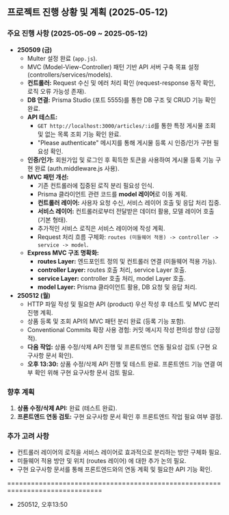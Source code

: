 ## 프로젝트 진행 상황 및 계획 (2025-05-12)

### 주요 진행 사항 (2025-05-09 ~ 2025-05-12)

- **250509 (금)**
  - Multer 설정 완료 (`app.js`).
  - MVC (Model-View-Controller) 패턴 기반 API 서버 구축 목표 설정 (controllers/services/models).
  - **컨트롤러:** Request 수신 및 에러 처리 확인 (request-response 동작 확인, 로직 오류 가능성 존재).
  - **DB 연결:** Prisma Studio (포트 5555)를 통한 DB 구조 및 CRUD 기능 확인 완료.
  - **API 테스트:**
    - `GET http://localhost:3000/articles/:id`를 통한 특정 게시물 조회 및 없는 목록 조회 기능 확인 완료.
    - "Please authenticate" 메시지를 통해 게시물 등록 시 인증/인가 구현 필요성 확인.
  - **인증/인가:** 회원가입 및 로그인 후 획득한 토큰을 사용하여 게시물 등록 기능 구현 완료 (auth.middleware.js 사용).
  - **MVC 패턴 개선:**
    - 기존 컨트롤러에 집중된 로직 분리 필요성 인식.
    - Prisma 클라이언트 관련 코드를 **model 레이어**로 이동 계획.
    - **컨트롤러 레이어:** 사용자 요청 수신, 서비스 레이어 호출 및 응답 처리 집중.
    - **서비스 레이어:** 컨트롤러로부터 전달받은 데이터 활용, 모델 레이어 호출 (기본 형태).
    - 추가적인 서비스 로직은 서비스 레이어에 작성 계획.
    - Request 처리 흐름 구체화: `routes (미들웨어 적용) -> controller -> service -> model`.
  - **Express MVC 구조 명확화:**
    - **routes Layer:** 엔드포인트 정의 및 컨트롤러 연결 (미들웨어 적용 가능).
    - **controller Layer:** routes 호출 처리, service Layer 호출.
    - **service Layer:** controller 호출 처리, model Layer 호출.
    - **model Layer:** Prisma 클라이언트 활용, DB 요청 및 응답 처리.
- **250512 (월)**
  - HTTP 파일 작성 및 필요한 API (product) 우선 작성 후 테스트 및 MVC 분리 진행 계획.
  - 상품 등록 및 조회 API의 MVC 패턴 분리 완료 (등록 기능 포함).
  - Conventional Commits 확장 사용 경험: 커밋 메시지 작성 편의성 향상 (긍정적).
  - **다음 작업:** 상품 수정/삭제 API 진행 및 프론트엔드 연동 필요성 검토 (구현 요구사항 문서 확인).
  - **오후 13:30:** 상품 수정/삭제 API 진행 및 테스트 완료. 프론트엔드 기능 연결 여부 확인 위해 구현 요구사항 문서 검토 필요.

### 향후 계획

1.  **상품 수정/삭제 API:** 완료 (테스트 완료).
2.  **프론트엔드 연동 검토:** 구현 요구사항 문서 확인 후 프론트엔드 작업 필요 여부 결정.

### 추가 고려 사항

- 컨트롤러 레이어의 로직을 서비스 레이어로 효과적으로 분리하는 방안 구체화 필요.
- 미들웨어 적용 방안 및 위치 (routes 레이어) 에 대한 추가 논의 필요.
- 구현 요구사항 문서를 통해 프론트엔드와의 연동 계획 및 필요한 API 기능 확인.

==============================================================================

- 250512, 오후13:50
